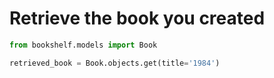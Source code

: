 # Retrieve the book you created
```python
from bookshelf.models import Book

retrieved_book = Book.objects.get(title='1984')